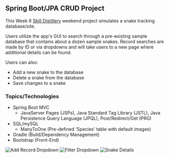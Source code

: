 ## Spring Boot/JPA CRUD Project
This Week 8 [Skill Distillery](http://skilldistillery.com) weekend project simulates a snake tracking database/site.

Users utilize the app's GUI to search through a pre-existing sample database that contains about a dozen sample snakes.  Record searches are made by ID or via dropdowns and will take users to a new page where additional details can be found.

Users can also:
- Add a new snake to the database
- Delete a snake from the database
- Save changes to a snake

### Topics/Technologies
- Spring Boot MVC
  - JavaServer Pages (JSPs), Java Standard Tag Library (JSTL), Java Persistence Query Language (JPQL), Post/Redirect/Get (PRG)
- SQL/mySQL
  - ManyToOne (Pre-defined 'Species' table with default images)
- Gradle (Build/Dependency Management)
- Bootstrap (Front-End)

![Add Record Dropdown](images/index-addRecordDropdown.png)
![Filter Dropdown](images/index-filterDropdown.png)
![Snake Details](images/snakeDetails.png)
